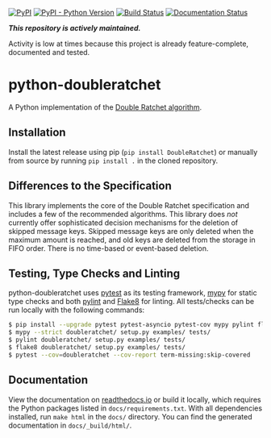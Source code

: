 [![PyPI](https://img.shields.io/pypi/v/DoubleRatchet.svg)](https://pypi.org/project/DoubleRatchet/)
[![PyPI - Python Version](https://img.shields.io/pypi/pyversions/DoubleRatchet.svg)](https://pypi.org/project/DoubleRatchet/)
[![Build Status](https://github.com/Syndace/python-doubleratchet/actions/workflows/test-and-publish.yml/badge.svg)](https://github.com/Syndace/python-doubleratchet/actions/workflows/test-and-publish.yml)
[![Documentation Status](https://readthedocs.org/projects/python-doubleratchet/badge/?version=latest)](https://python-doubleratchet.readthedocs.io/)

**_This repository is actively maintained._**

Activity is low at times because this project is already feature-complete, documented and tested.

# python-doubleratchet #

A Python implementation of the [Double Ratchet algorithm](https://signal.org/docs/specifications/doubleratchet/).

## Installation ##

Install the latest release using pip (`pip install DoubleRatchet`) or manually from source by running `pip install .` in the cloned repository.

## Differences to the Specification ##

This library implements the core of the Double Ratchet specification and includes a few of the recommended algorithms.
This library does _not_ currently offer sophisticated decision mechanisms for the deletion of skipped message keys.
Skipped message keys are only deleted when the maximum amount is reached, and old keys are deleted from the storage in
FIFO order. There is no time-based or event-based deletion.

## Testing, Type Checks and Linting ##

python-doubleratchet uses [pytest](https://docs.pytest.org/en/latest/) as its testing framework, [mypy](http://mypy-lang.org/) for static type checks and both [pylint](https://pylint.pycqa.org/en/latest/) and [Flake8](https://flake8.pycqa.org/en/latest/) for linting. All tests/checks can be run locally with the following commands:

```sh
$ pip install --upgrade pytest pytest-asyncio pytest-cov mypy pylint flake8
$ mypy --strict doubleratchet/ setup.py examples/ tests/
$ pylint doubleratchet/ setup.py examples/ tests/
$ flake8 doubleratchet/ setup.py examples/ tests/
$ pytest --cov=doubleratchet --cov-report term-missing:skip-covered
```

## Documentation ##

View the documentation on [readthedocs.io](https://python-doubleratchet.readthedocs.io/) or build it locally, which requires the Python packages listed in `docs/requirements.txt`. With all dependencies installed, run `make html` in the `docs/` directory. You can find the generated documentation in `docs/_build/html/`.
